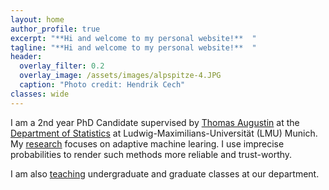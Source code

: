 ```yaml
---
layout: home
author_profile: true
excerpt: "**Hi and welcome to my personal website!**  " 
tagline: "**Hi and welcome to my personal website!**  "
header:
  overlay_filter: 0.2
  overlay_image: /assets/images/alpspitze-4.JPG
  caption: "Photo credit: Hendrik Cech"
classes: wide
---
```


I am a 2nd year PhD Candidate supervised by [Thomas Augustin](https://scholar.google.de/citations?user=3N20m1kAAAAJ&hl=de) at the [Department of Statistics](https://www.statistik.uni-muenchen.de/index.html) at Ludwig-Maximilians-Universität (LMU) Munich. My [research](https://rodemann.github.io/_pages/research/) focuses on adaptive machine learing. I use imprecise probabilities to render such methods more reliable and trust-worthy. 

I am also [teaching](https://rodemann.github.io/_pages/teaching/) undergraduate and graduate classes at our department.